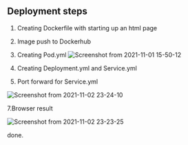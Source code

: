 Deployment steps
-------
1. Creating Dockerfile with starting up an html page
2. Image push to Dockerhub
3. Creating Pod.yml
![Screenshot from 2021-11-01 15-50-12](https://user-images.githubusercontent.com/61839115/139684516-324e6063-8f61-4694-b73f-4c1bad31048e.png)

5. Creating Deployment.yml and Service.yml
6. Port forward for Service.yml

![Screenshot from 2021-11-02 23-24-10](https://user-images.githubusercontent.com/61839115/139954060-681acb1e-176c-45a0-8dea-80bae74e5527.png)

7.Browser result

![Screenshot from 2021-11-02 23-23-25](https://user-images.githubusercontent.com/61839115/139954095-3c0451f5-c887-4122-b346-142170cd295d.png)

done.
